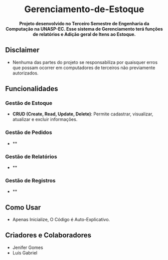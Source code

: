 <h1 align="center">Gerenciamento-de-Estoque</h1>

<h4 align="center">Projeto desenvolvido no Terceiro Semestre de Engenharia da Computação na UNASP-EC. Esse sistema de Gerenciamento terá funções de relatórios e Adição geral de Itens ao Estoque.</h4>

## Disclaimer
- Nenhuma das partes do projeto se responsabiliza por quaisquer erros que possam ocorrer em computadores de terceiros não previamente autorizados.

## Funcionalidades

### Gestão de Estoque
- **CRUD (Create, Read, Update, Delete)**: Permite cadastrar, visualizar, atualizar e excluir informações.

### Gestão de Pedidos
- **

### Gestão de Relatórios
- **

### Gestão de Registros
- **

## Como Usar
- Apenas Inicialize, O Código é Auto-Explicativo.



## Criadores e Colaboradores
- Jenifer Gomes
- Luís Gabriel
